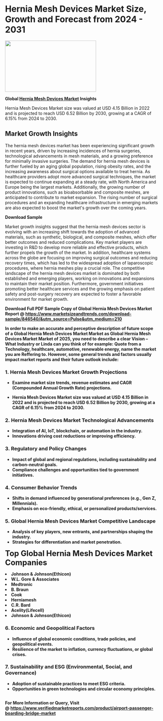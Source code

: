 <H1>Hernia Mesh Devices Market Size, Growth and Forecast from 2024 - 2031</H1><img class="aligncenter size-medium wp-image-584254" src="https://thirdeyenews.in/wp-content/uploads/2024/09/Global-Market-Research-300x168.jpeg" alt="" width="300" height="168" /><p><strong>Global&nbsp;<a href="https://www.marketsizeandtrends.com/download-sample/846540/&amp;utm_source=Pulse&amp;utm_medium=210">Hernia Mesh Devices Market</a> Insights</strong></p><p>Hernia Mesh Devices Market size was valued at USD 4.15 Billion in 2022 and is projected to reach USD 6.52 Billion by 2030, growing at a CAGR of 6.15% from 2024 to 2030.</p><p><h2>Market Growth Insights</h2> <p>The hernia mesh devices market has been experiencing significant growth in recent years, driven by increasing incidences of hernia surgeries, technological advancements in mesh materials, and a growing preference for minimally invasive surgeries. The demand for hernia mesh devices is further fueled by an aging global population, rising obesity rates, and the increasing awareness about surgical options available to treat hernia. As healthcare providers adopt more advanced surgical techniques, the market is expected to continue expanding at a steady rate, with North America and Europe being the largest markets. Additionally, the growing number of product innovations, such as bioabsorbable and composite meshes, are anticipated to contribute to market expansion. The rising number of surgical procedures and an expanding healthcare infrastructure in emerging markets are also expected to boost the market's growth over the coming years.</p> <p><strong>Download Sample</strong></p> <p>Market growth insights suggest that the hernia mesh devices sector is evolving with an increasing shift towards the adoption of advanced materials, such as synthetic, biological, and composite meshes, which offer better outcomes and reduced complications. Key market players are investing in R&D to develop more reliable and effective products, which further propels the growth of the market. In addition, healthcare systems across the globe are focusing on improving surgical outcomes and reducing recovery times, which has led to the widespread adoption of laparoscopic procedures, where hernia meshes play a crucial role. The competitive landscape of the hernia mesh devices market is dominated by both established and emerging players, working on innovations and expansions to maintain their market position. Furthermore, government initiatives promoting better healthcare services and the growing emphasis on patient safety and post-surgery recovery are expected to foster a favorable environment for market growth.</p> <p><strong></p><p><span class=""><strong>Download Full PDF Sample Copy of Global Hernia Mesh Devices Market Report</strong> @ <a href="https://www.marketsizeandtrends.com/download-sample/846540/&amp;utm_source=Pulse&amp;utm_medium=210" target="_blank">https://www.marketsizeandtrends.com/download-sample/846540/&amp;utm_source=Pulse&amp;utm_medium=210</a></span></p><p>In order to make an accurate and perceptive description of future scope of a Global&nbsp;Hernia Mesh Devices Market Market as Global&nbsp;Hernia Mesh Devices Market Market of 2025, you need to describe a clear Vision &ndash; What Industry or Linda can you think of for example: Quote from a Technology, healthcare, automotive, renewable energy, name the market you are Reffering to. However, some general trends and factors usually impact market reports and their future outlook include:</p><h3>1.&nbsp;<strong>Hernia Mesh Devices Market Growth Projections</strong></h3><ul><li>Examine market size trends, revenue estimates and CAGR (Compounded Annual Growth Rate) projections.</li><li><p>Hernia Mesh Devices Market size was valued at USD 4.15 Billion in 2022 and is projected to reach USD 6.52 Billion by 2030, growing at a CAGR of 6.15% from 2024 to 2030.</p></li></ul><h3>2.&nbsp;<strong>Hernia Mesh Devices Market Technological Advancements</strong></h3><ul><li>Integration of AI, IoT, blockchain, or automation in the industry.</li><li>Innovations driving cost reductions or improving efficiency.</li></ul><h3>3.&nbsp;<strong>Regulatory and Policy Changes</strong></h3><ul><li>Impact of global and regional regulations, including sustainability and carbon-neutral goals.</li><li>Compliance challenges and opportunities tied to government initiatives.</li></ul><h3>4.&nbsp;<strong>Consumer Behavior Trends</strong></h3><ul><li>Shifts in demand influenced by generational preferences (e.g., Gen Z, Millennials).</li><li>Emphasis on eco-friendly, ethical, or personalized products/services.</li></ul><h3>5.&nbsp;<strong>Global Hernia Mesh Devices Market Competitive Landscape</strong></h3><ul><li>Analysis of key players, new entrants, and partnerships shaping the industry.</li><li>Strategies for differentiation and market penetration.</li></ul><p data-pm-slice="1 1 []"><span style="color: inherit; font-family: inherit; font-size: 25px;">Top Global Hernia Mesh Devices Market Companies</span></p><div class="" data-test-id=""><p><li>Johnson & Johnson(Ethicon)</li><li> W.L. Gore & Associates</li><li> Medtronic</li><li> B. Braun</li><li> Cook</li><li> Herniamesh</li><li> C.R. Bard</li><li> Acelity(Lifecell)</li><li> Johnson & Johnson(Ethicon)</li></p></div><h3>6.&nbsp;<strong>Economic and Geopolitical Factors</strong></h3><ul><li>Influence of global economic conditions, trade policies, and geopolitical events.</li><li>Resilience of the market to inflation, currency fluctuations, or global crises.</li></ul><h3>7.&nbsp;<strong>Sustainability and ESG (Environmental, Social, and Governance)</strong></h3><ul><li>Adoption of sustainable practices to meet ESG criteria.</li><li>Opportunities in green technologies and circular economy principles.</li></ul><h2><strong style="font-size: 14px;">For More Information or Query, Visit @&nbsp;</strong><a style="background-color: #ffffff; font-size: 14px;" href="https://www.marketsizeandtrends.com/report/hernia-mesh-devices-market/" target="_blank">https://www.verifiedmarketreports.com/product/airport-passenger-boarding-bridge-market</a></h2>
